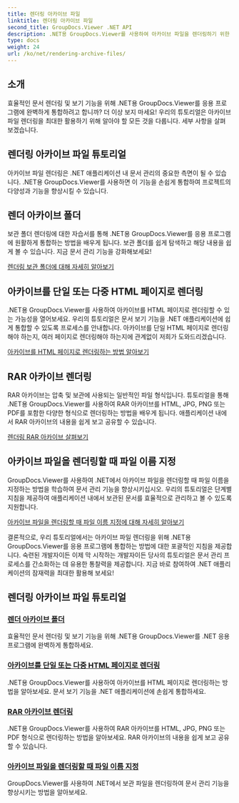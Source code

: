 ```yaml
---
title: 렌더링 아카이브 파일
linktitle: 렌더링 아카이브 파일
second_title: GroupDocs.Viewer .NET API
description: .NET용 GroupDocs.Viewer를 사용하여 아카이브 파일을 렌더링하기 위한 포괄적인 자습서를 살펴보세요. .NET 애플리케이션에 원활하고 효율적으로 통합하세요.
type: docs
weight: 24
url: /ko/net/rendering-archive-files/
---
```

## 소개

효율적인 문서 렌더링 및 보기 기능을 위해 .NET용 GroupDocs.Viewer를 응용 프로그램에 완벽하게 통합하려고 합니까? 더 이상 보지 마세요! 우리의 튜토리얼은 아카이브 파일 렌더링을 최대한 활용하기 위해 알아야 할 모든 것을 다룹니다. 세부 사항을 살펴 보겠습니다.

## 렌더링 아카이브 파일 튜토리얼

아카이브 파일 렌더링은 .NET 애플리케이션 내 문서 관리의 중요한 측면이 될 수 있습니다. .NET용 GroupDocs.Viewer를 사용하면 이 기능을 손쉽게 통합하여 프로젝트의 다양성과 기능을 향상시킬 수 있습니다.

## 렌더 아카이브 폴더

보관 폴더 렌더링에 대한 자습서를 통해 .NET용 GroupDocs.Viewer를 응용 프로그램에 원활하게 통합하는 방법을 배우게 됩니다. 보관 폴더를 쉽게 탐색하고 해당 내용을 쉽게 볼 수 있습니다. 지금 문서 관리 기능을 강화해보세요!

[렌더링 보관 폴더에 대해 자세히 알아보기](./render-archive-folder/)

## 아카이브를 단일 또는 다중 HTML 페이지로 렌더링

.NET용 GroupDocs.Viewer를 사용하여 아카이브를 HTML 페이지로 렌더링할 수 있는 가능성을 열어보세요. 우리의 튜토리얼은 문서 보기 기능을 .NET 애플리케이션에 쉽게 통합할 수 있도록 프로세스를 안내합니다. 아카이브를 단일 HTML 페이지로 렌더링해야 하는지, 여러 페이지로 렌더링해야 하는지에 관계없이 저희가 도와드리겠습니다.

[아카이브를 HTML 페이지로 렌더링하는 방법 알아보기](./render-archives-html/)

## RAR 아카이브 렌더링

RAR 아카이브는 압축 및 보관에 사용되는 일반적인 파일 형식입니다. 튜토리얼을 통해 .NET용 GroupDocs.Viewer를 사용하여 RAR 아카이브를 HTML, JPG, PNG 또는 PDF를 포함한 다양한 형식으로 렌더링하는 방법을 배우게 됩니다. 애플리케이션 내에서 RAR 아카이브의 내용을 쉽게 보고 공유할 수 있습니다.

[렌더링 RAR 아카이브 살펴보기](./render-rar/)

## 아카이브 파일을 렌더링할 때 파일 이름 지정

GroupDocs.Viewer를 사용하여 .NET에서 아카이브 파일을 렌더링할 때 파일 이름을 지정하는 방법을 학습하여 문서 관리 기능을 향상시키십시오. 우리의 튜토리얼은 단계별 지침을 제공하여 애플리케이션 내에서 보관된 문서를 효율적으로 관리하고 볼 수 있도록 지원합니다.

[아카이브 파일을 렌더링할 때 파일 이름 지정에 대해 자세히 알아보기](./specify-filename-render-archive/)

결론적으로, 우리 튜토리얼에서는 아카이브 파일 렌더링을 위해 .NET용 GroupDocs.Viewer를 응용 프로그램에 통합하는 방법에 대한 포괄적인 지침을 제공합니다. 숙련된 개발자이든 이제 막 시작하는 개발자이든 당사의 튜토리얼은 문서 관리 프로세스를 간소화하는 데 유용한 통찰력을 제공합니다. 지금 바로 참여하여 .NET 애플리케이션의 잠재력을 최대한 활용해 보세요!
## 렌더링 아카이브 파일 튜토리얼
### [렌더 아카이브 폴더](./render-archive-folder/)
효율적인 문서 렌더링 및 보기 기능을 위해 .NET용 GroupDocs.Viewer를 .NET 응용 프로그램에 완벽하게 통합하세요.
### [아카이브를 단일 또는 다중 HTML 페이지로 렌더링](./render-archives-html/)
.NET용 GroupDocs.Viewer를 사용하여 아카이브를 HTML 페이지로 렌더링하는 방법을 알아보세요. 문서 보기 기능을 .NET 애플리케이션에 손쉽게 통합하세요.
### [RAR 아카이브 렌더링](./render-rar/)
.NET용 GroupDocs.Viewer를 사용하여 RAR 아카이브를 HTML, JPG, PNG 또는 PDF 형식으로 렌더링하는 방법을 알아보세요. RAR 아카이브의 내용을 쉽게 보고 공유할 수 있습니다.
### [아카이브 파일을 렌더링할 때 파일 이름 지정](./specify-filename-render-archive/)
GroupDocs.Viewer를 사용하여 .NET에서 보관 파일을 렌더링하여 문서 관리 기능을 향상시키는 방법을 알아보세요.